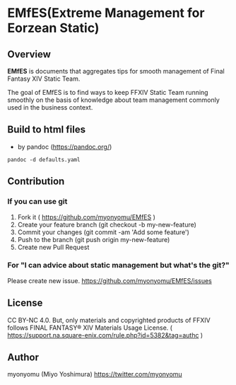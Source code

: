 # EMfES(Extreme Management for Eorzean Static)
## Overview
**EMfES** is documents that aggregates tips for smooth management of Final Fantasy XIV Static Team.

The goal of EMfES is to find ways to keep FFXIV Static Team running smoothly on the basis of knowledge about team management commonly used in the business context.

## Build to html files
- by pandoc (https://pandoc.org/)
```
pandoc -d defaults.yaml
```

## Contribution
### If you can use git
1. Fork it ( https://github.com/myonyomu/EMfES )
2. Create your feature branch (git checkout -b my-new-feature)
3. Commit your changes (git commit -am 'Add some feature')
4. Push to the branch (git push origin my-new-feature)
5. Create new Pull Request

### For "I can advice about static management but what's the git?"
Please create new issue.
https://github.com/myonyomu/EMfES/issues

## License
CC BY-NC 4.0. But, only materials and copyrighted products of FFXIV follows FINAL FANTASY® XIV
Materials Usage License. ( https://support.na.square-enix.com/rule.php?id=5382&tag=authc )

## Author
myonyomu (Miyo Yoshimura)
https://twitter.com/myonyomu